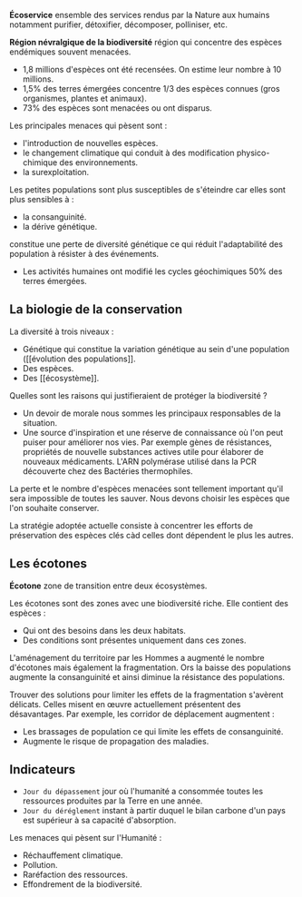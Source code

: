 __Écoservice__ ensemble des services rendus par la Nature aux humains notamment purifier, détoxifier, décomposer, polliniser, etc.

__Région névralgique de la biodiversité__ région qui concentre des espèces endémiques souvent menacées.

* 1,8 millions d'espèces ont été recensées. On estime leur nombre à 10 millions.
* 1,5% des terres émergées concentre 1/3 des espèces connues (gros organismes, plantes et animaux).
* 73% des espèces sont menacées ou ont disparus.

Les principales menaces qui pèsent sont :

* l'introduction de nouvelles espèces.
* le changement climatique qui conduit à des modification physico-chimique des environnements.
* la surexploitation.

Les petites populations sont plus susceptibles de s'éteindre car elles sont plus sensibles à :

* la consanguinité.
* la dérive génétique.

constitue une perte de diversité génétique ce qui réduit l'adaptabilité des population à résister à des événements.

* Les activités humaines ont modifié les cycles géochimiques 50% des terres émergées.
## La biologie de la conservation

La diversité à trois niveaux :

* Génétique qui constitue la variation génétique au sein d'une population ([[évolution des populations]].
* Des espèces.
* Des [[écosystème]].

Quelles sont les raisons qui justifieraient de protéger la biodiversité ?

* Un devoir de morale nous sommes les principaux responsables de la situation.
* Une source d'inspiration et une réserve de connaissance où l'on peut puiser pour améliorer nos vies. Par exemple gènes de résistances, propriétés de nouvelle substances actives utile pour élaborer de nouveaux médicaments. L'ARN polymérase utilisé dans la PCR découverte chez des Bactéries thermophiles.

La perte et le nombre d'espèces menacées sont tellement important qu'il sera impossible de toutes les sauver. Nous devons choisir les espèces que l'on souhaite conserver.

La stratégie adoptée actuelle consiste à concentrer les efforts de préservation des espèces clés càd celles dont dépendent le plus les autres.
## Les écotones

__Écotone__ zone de transition entre deux écosystèmes.

Les écotones sont des zones avec une biodiversité riche. Elle contient des espèces :

* Qui ont des besoins dans les deux habitats.
* Des conditions sont présentes uniquement dans ces zones.

L'aménagement du territoire par les Hommes a augmenté le nombre d'écotones mais également la fragmentation. Ors la baisse des populations augmente la consanguinité et ainsi diminue la résistance des populations.

Trouver des solutions pour limiter les effets de la fragmentation s'avèrent délicats. Celles misent en œuvre actuellement présentent des désavantages. Par exemple, les corridor de déplacement augmentent :

* Les brassages de population ce qui limite les effets de consanguinité.
* Augmente le risque de propagation des maladies.
## Indicateurs

* `Jour du dépassement` jour où l'humanité a consommée toutes les ressources produites par la Terre en une année.
* `Jour du déréglement` instant à partir duquel le bilan carbone d'un pays est supérieur à sa capacité d'absorption.

Les menaces qui pèsent sur l'Humanité :

* Réchauffement climatique.
* Pollution.
* Raréfaction des ressources.
* Effondrement de la biodiversité.